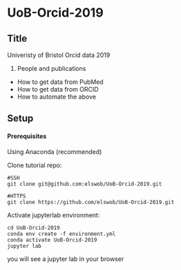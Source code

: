 # UoB-Orcid-2019

## Title
Univeristy of Bristol Orcid data 2019


1. People and publications
 - How to get data from PubMed
 - How to get data from ORCID
 - How to automate the above

## Setup

#### Prerequisites

Using Anaconda (recommended)

Clone tutorial repo:

```
#SSH
git clone git@github.com:elswob/UoB-Orcid-2019.git

#HTTPS
git clone https://github.com/elswob/UoB-Orcid-2019.git
```

Activate jupyterlab environment:

```
cd UoB-Orcid-2019
conda env create -f environment.yml
conda activate UoB-Orcid-2019
jupyter lab
```

you will see a jupyter lab in your browser
